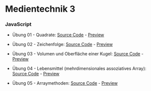 # Medientechnik 3

### JavaScript
* Übung 01 - Quadrate: [Source Code](https://github.com/crumpfhuber/htlw3-medt/tree/master/04_Quadrate) - [Preview](https://crumpfhuber.github.io/htlw3-medt/04_Quadrate/)

* Übung 02 - Zeichenfolge: [Source Code](https://github.com/crumpfhuber/htlw3-medt/tree/master/05_Zeichenfolge) - [Preview](https://crumpfhuber.github.io/htlw3-medt/05_Zeichenfolge/)

* Übung 03 - Volumen und Oberfläche einer Kugel: [Source Code](https://github.com/crumpfhuber/htlw3-medt/tree/master/07_Kugel) - [Preview](https://crumpfhuber.github.io/htlw3-medt/07_Kugel/)

* Übung 04 - Lebensmittel (mehrdimensionales assoziatives Array): [Source Code](https://github.com/crumpfhuber/htlw3-medt/tree/master/08_Lebensmittel) - [Preview](https://crumpfhuber.github.io/htlw3-medt/08_Lebensmittel/)

* Übung 05 - Arraymethoden: [Source Code](https://github.com/crumpfhuber/htlw3-medt/tree/master/09_Arraymethoden) - [Preview](https://crumpfhuber.github.io/htlw3-medt/09_Arraymethoden/)
